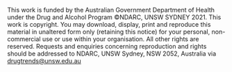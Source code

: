 This work is funded by the Australian Government Department of Health under the Drug and Alcohol Program ©NDARC, UNSW SYDNEY 2021. This work is copyright. You may download, display, print and reproduce this material in unaltered form only (retaining this notice) for your personal, non-commercial use or use within your organisation. All other rights are reserved. Requests and enquiries concerning reproduction and rights should be addressed to NDARC, UNSW Sydney, NSW 2052, Australia via drugtrends@unsw.edu.au
